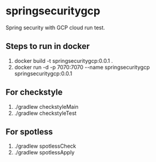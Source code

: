 # springsecuritygcp
Spring security with GCP cloud run test.

## Steps to run in docker

1. docker build -t springsecuritygcp:0.0.1 .
2. docker run -d -p 7070:7070 --name springsecuritygcp springsecuritygcp:0.0.1

## For checkstyle

1. ./gradlew checkstyleMain
2. ./gradlew checkstyleTest

## For spotless

1. ./gradlew spotlessCheck
2. ./gradlew spotlessApply

